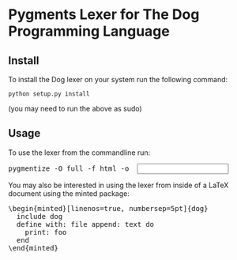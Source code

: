 
# Pygments Lexer for The Dog Programming Language

## Install

To install the Dog lexer on your system run the following command:

``python setup.py install``

(you may need to run the above as sudo)

## Usage

To use the lexer from the commandline run:


<pre>
pygmentize -O full -f html -o <output file> <input file>
</pre>



You may also be interested in using the lexer from inside of a LaTeX document using the minted package:



<pre>
\begin{minted}[linenos=true, numbersep=5pt]{dog}
  include dog
  define with: file append: text do
    print: foo
  end
\end{minted}
</pre>

